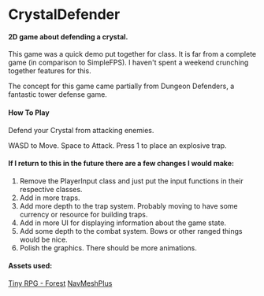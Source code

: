 # CrystalDefender
#### 2D game about defending a crystal.

This game was a quick demo put together for class. It is far from a complete game (in comparison to SimpleFPS). I haven't spent a weekend crunching together features for this.

The concept for this game came partially from Dungeon Defenders, a fantastic tower defense game.

#### How To Play
Defend your Crystal from attacking enemies.

WASD to Move. Space to Attack.
Press 1 to place an explosive trap.

#### If I return to this in the future there are a few changes I would make:
1. Remove the PlayerInput class and just put the input functions in their respective classes.
2. Add in more traps.
3. Add more depth to the trap system. Probably moving to have some currency or resource for building traps.
4. Add in more UI for displaying information about the game state.
5. Add some depth to the combat system. Bows or other ranged things would be nice.
6. Polish the graphics. There should be more animations.

#### Assets used:
[Tiny RPG - Forest](https://assetstore.unity.com/packages/2d/characters/tiny-rpg-forest-114685)
[NavMeshPlus](https://github.com/h8man/NavMeshPlus)